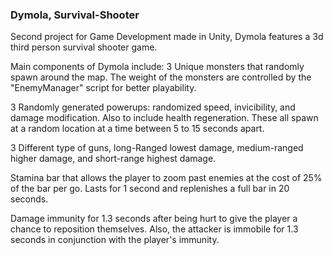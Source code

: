 ### Dymola, Survival-Shooter
Second project for Game Development made in Unity, Dymola features a 3d third person survival shooter game. 

Main components of Dymola include:
3 Unique monsters that randomly spawn around the map. The weight of the monsters are controlled by the "EnemyManager" script for better playability.         

3 Randomly generated powerups: randomized speed, invicibility, and damage modification. Also to include health regeneration. These all spawn at a random location at a time between 5 to 15 seconds apart.

3 Different type of guns, long-Ranged lowest damage, medium-ranged higher damage, and short-range highest damage.

Stamina bar that allows the player to zoom past enemies at the cost of 25% of the bar per go. Lasts for 1 second and replenishes a full bar in 20 seconds.

Damage immunity for 1.3 seconds after being hurt to give the player a chance to reposition themselves. Also, the attacker is immobile for 1.3 seconds in conjunction with the player's immunity. 
